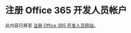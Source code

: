 
# 注册 Office 365 开发人员帐户

此内容已移至 [注册 Office 365 开发人员网站](set-up-a-development-environment-for-sharepoint-add-ins-on-office-365.md#o365_signup)。
  
    
    

